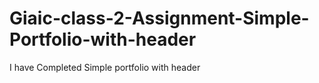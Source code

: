 # Giaic-class-2-Assignment-Simple-Portfolio-with-header
I have Completed Simple portfolio with header
